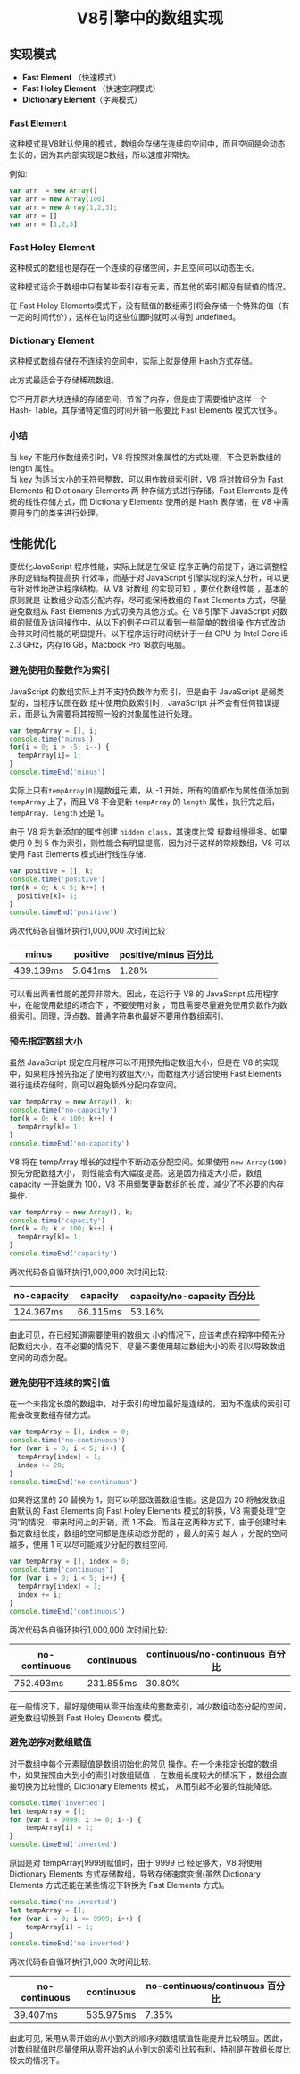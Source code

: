# <center>V8引擎中的数组实现<center>

## 实现模式

- **Fast Element** （快速模式）
- **Fast Holey Element** （快速空洞模式）
- **Dictionary Element**（字典模式）

### Fast Element

这种模式是V8默认使用的模式，数组会存储在连续的空间中，而且空间是会动态生长的，因为其内部实现是C数组，所以速度非常快。

例如:

```js
var arr  = new Array()
var arr = new Array(100)
var arr = new Array(1,2,3);
var arr = []
var arr = [1,2,3]
```

### Fast Holey Element

这种模式的数组也是存在一个连续的存储空间，并且空间可以动态生长。

这种模式适合于数组中只有某些索引存有元素，而其他的索引都没有赋值的情况。

在 Fast Holey Elements模式下，没有赋值的数组索引将会存储一个特殊的值（有一定的时间代价），这样在访问这些位置时就可以得到 undefined。

### Dictionary Element

这种模式数组存储在不连续的空间中，实际上就是使用 Hash方式存储。

此方式最适合于存储稀疏数组。

它不用开辟大块连续的存储空间，节省了内存，但是由于需要维护这样一个 Hash- Table，其存储特定值的时间开销一般要比 Fast Elements 模式大很多。


### 小结

当 key 不能用作数组索引时，V8 将按照对象属性的方式处理，不会更新数组的 length 属性。  
当 key 为适当大小的无符号整数，可以用作数组索引时，V8 将对数组分为 Fast Elements 和 Dictionary Elements 两 种存储方式进行存储。Fast Elements 是传统的线性存储方式，而 Dictionary Elements 使用的是 Hash 表存储，在 V8 中需要用专门的类来进行处理。

## 性能优化

要优化JavaScript 程序性能，实际上就是在保证 程序正确的前提下，通过调整程序的逻辑结构提高执 行效率，而基于对 JavaScript 引擎实现的深入分析，可以更有针对性地改进程序结构。从 V8 对数组 的实现可知 ，要优化数组性能 ，基本的原则就是 让数组少动态分配内存，尽可能保持数组的 Fast Elements 方式，尽量避免数组从 Fast Elements 方式切换为其他方式。在 V8 引擎下 JavaScript 对数组的赋值及访问操作中，从以下的例子中可以看到一些简单的数组操 作方式改动会带来时间性能的明显提升。以下程序运行时间统计于一台 CPU 为 Intel Core i5 2.3 GHz，内存16 GB，Macbook Pro 18款的电脑。

### 避免使用负整数作为索引

JavaScript 的数组实际上并不支持负数作为索 引，但是由于 JavaScript 是弱类型的，当程序试图在数 组中使用负数索引时，JavaScript 并不会有任何错误提示，而是认为需要将其按照一般的对象属性进行处理。

```js
var tempArray = [], i;
console.time('minus')
for(i = 0; i > -5; i--) {
  tempArray[i]= 1; 
}
console.timeEnd('minus')
```
实际上只有`tempArray[0]`是数组元 素，从 -1 开始，所有的值都作为属性值添加到 `tempArray` 上了，而且 V8 不会更新 `tempArray` 的 `length` 属性，执行完之后，`tempArray. length` 还是 1。

由于 V8 将为新添加的属性创建 `hidden class`，其速度比常 规数组慢得多。如果使用 0 到 5 作为索引，则性能会有明显提高，因为对于这样的常规数组，V8 可以使用 Fast Elements 模式进行线性存储.

```js
var positive = [], k;
console.time('positive')
for(k = 0; k < 5; k++) {
  positive[k]= 1; 
}
console.timeEnd('positive')
```

两次代码各自循环执行1,000,000 次时间比较

| minus | positive | positive/minus 百分比 |
| ----  | -------- | -------------------- |
| 439.139ms | 5.641ms | 1.28% |

可以看出两者性能的差异非常大。因此，在运行于 V8 的 JavaScript 应用程序中，在能使用数组的场合下 ，不要使用对象 ，而且需要尽量避免使用负数作为数组索引。同理，浮点数、普通字符串也最好不要用作数组索引。


### 预先指定数组大小

虽然 JavaScript 规定应用程序可以不用预先指定数组大小，但是在 V8 的实现中，如果程序预先指定了使用的数组大小，而数组大小适合使用 Fast Elements 进行连续存储时，则可以避免额外分配内存空间。

```js
var tempArray = new Array(), k;
console.time('no-capacity')
for(k = 0; k < 100; k++) {
  tempArray[k]= 1; 
}
console.timeEnd('no-capacity')
```
V8 将在 tempArray 增长的过程中不断动态分配空间。如果使用 `new Array(100)` 预先分配数组大小， 则性能会有大幅度提高。这是因为指定大小后，数组 capacity 一开始就为 100，V8 不用频繁更新数组的长 度，减少了不必要的内存操作.

```js
var tempArray = new Array(), k;
console.time('capacity')
for(k = 0; k < 100; k++) {
  tempArray[k]= 1; 
}
console.timeEnd('capacity')
```
两次代码各自循环执行1,000,000 次时间比较:

| no-capacity | capacity | capacity/no-capacity 百分比 |
| ----  | -------- | -------------------- |
| 124.367ms | 66.115ms | 53.16% |

由此可见，在已经知道需要使用的数组大 小的情况下，应该考虑在程序中预先分配数组大小，在不必要的情况下，尽量不要使用超过数组大小的索 引以导致数组空间的动态分配。


### 避免使用不连续的索引值

在一个未指定长度的数组中，对于索引的增加最好是连续的，因为不连续的索引可能会改变数组存储方式。

```js
var tempArray = [], index = 0;
console.time('no-continuous')
for (var i = 0; i < 5; i++) {
  tempArray[index] = 1;
  index += 20;
}
console.timeEnd('no-continuous')
```

如果将这里的 20 替换为 1，则可以明显改善数组性能。这是因为 20 将触发数组由默认的 Fast Elements 向 Fast Holey Elements 模式的转换，V8 需要处理“空洞”的情况，带来时间上的开销，而 1 不会。而且在这两种方式下，由于创建时未指定数组长度，数组的空间都是连续动态分配的 ，最大的索引越大 ，分配的空间越多，使用 1 可以尽可能减少分配的数组空间.

```js
var tempArray = [], index = 0;
console.time('continuous')
for (var i = 0; i < 5; i++) {
  tempArray[index] = 1;
  index += i;
}
console.timeEnd('continuous')
```
两次代码各自循环执行1,000,000 次时间比较:

| no-continuous | continuous | continuous/no-continuous 百分比 |
| ----  | -------- | -------------------- |
| 752.493ms | 231.855ms | 30.80% |

在一般情况下，最好是使用从零开始连续的整数索引，减少数组动态分配的空间，避免数组切换到 Fast Holey Elements 模式。

### 避免逆序对数组赋值

对于数组中每个元素赋值是数组初始化的常见 操作。在一个未指定长度的数组中，如果按照由大到小的索引对数组赋值 ，在数组长度较大的情况下 ，数组会直接切换为比较慢的 Dictionary Elements 模式， 从而引起不必要的性能降低。

```js
console.time('inverted')
let tempArray = [];
for (var i = 9999; i >= 0; i--) {
	tempArray[i] = 1;
}
console.timeEnd('inverted')
```

原因是对 tempArray[9999]赋值时，由于 9999 已 经足够大，V8 将使用 Dictionary Elements 方式存储数组，导致存储速度变慢(虽然 Dictionary Elements 方式还能在某些情况下转换为 Fast Elements 方式)。

```js
console.time('no-inverted')
let tempArray = [];
for (var i = 0; i <= 9999; i++) {
	tempArray[i] = 1;
}
console.timeEnd('no-inverted')
```

两次代码各自循环执行1,000 次时间比较:

| no-continuous | continuous | no-continuous/continuous 百分比 |
| ----  | -------- | -------------------- |
| 39.407ms | 535.975ms | 7.35% |

由此可见, 采用从零开始的从小到大的顺序对数组赋值性能提升比较明显。因此，对数组赋值时尽量使用从零开始的从小到大的索引比较有利，特别是在数组长度比较大的情况下。

<Valine></Valine>